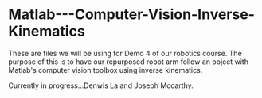 # Matlab---Computer-Vision-Inverse-Kinematics
These are files we will be using for Demo 4 of our robotics course. The purpose of this is to have our repurposed robot arm follow an object with Matlab's computer vision toolbox using inverse kinematics.


Currently in progress...Denwis La and Joseph Mccarthy.

